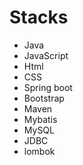 # Stacks

- Java
- JavaScript
- Html
- CSS
- Spring boot
- Bootstrap
- Maven
- Mybatis
- MySQL
- JDBC
- lombok
